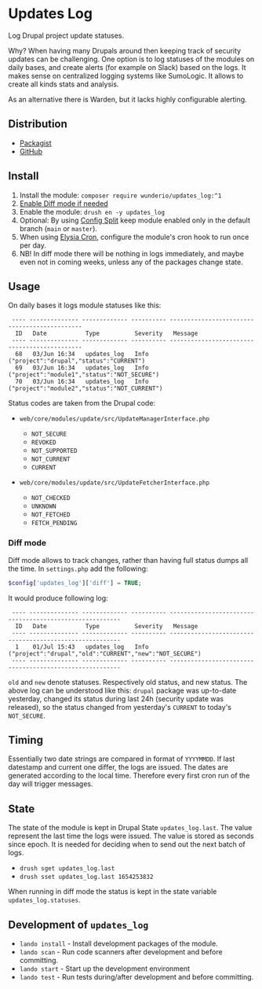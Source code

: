 # Updates Log

Log Drupal project update statuses.

Why? When having many Drupals around then keeping track of security updates can
be challenging. One option is to log statuses of the modules on daily bases,
and create alerts (for example on Slack) based on the logs. It makes sense on
centralized logging systems like SumoLogic. It allows to create all kinds stats
and analysis.

As an alternative there is Warden, but it lacks highly configurable alerting.

## Distribution

- [Packagist](https://packagist.org/packages/wunderio/updates_log)
- [GitHub](https://github.com/wunderio/drupal-updates-log)

## Install

1. Install the module: `composer require wunderio/updates_log:^1`
1. [Enable Diff mode if needed](#diff-mode)
1. Enable the module: `drush en -y updates_log`
1. Optional: By using [Config Split](https://www.drupal.org/project/config_split) keep module enabled only in the default branch (`main` or `master`).
1. When using [Elysia Cron](https://www.drupal.org/project/elysia_cron), configure the module's cron hook to run once per day.
1. NB! In diff mode there will be nothing in logs immediately, and maybe even not in coming weeks, unless any of the packages change state.

## Usage

On daily bases it logs module statuses like this:

```
 ---- -------------- ------------- ---------- ---------------------------------------------
  ID   Date           Type          Severity   Message
 ---- -------------- ------------- ---------- ---------------------------------------------
  68   03/Jun 16:34   updates_log   Info       ("project":"drupal","status":"CURRENT")
  69   03/Jun 16:34   updates_log   Info       ("project":"module1","status":"NOT_SECURE")
  70   03/Jun 16:34   updates_log   Info       ("project":"module2","status":"NOT_CURRENT")
```

Status codes are taken from the Drupal code:

- `web/core/modules/update/src/UpdateManagerInterface.php`
  - `NOT_SECURE`
  - `REVOKED`
  - `NOT_SUPPORTED`
  - `NOT_CURRENT`
  - `CURRENT`

- `web/core/modules/update/src/UpdateFetcherInterface.php`
  - `NOT_CHECKED`
  - `UNKNOWN`
  - `NOT_FETCHED`
  - `FETCH_PENDING`

### Diff mode

Diff mode allows to track changes, rather than having full status dumps all the time.
In `settings.php` add the following:

```php
$config['updates_log']['diff'] = TRUE;
```

It would produce following log:
```
 ---- -------------- ------------- ---------- --------------------------------------------------------
  ID   Date           Type          Severity   Message
 ---- -------------- ------------- ---------- --------------------------------------------------------
  1    01/Jul 15:43   updates_log   Info       ("project":"drupal","old":"CURRENT","new":"NOT_SECURE")
 ---- -------------- ------------- ---------- --------------------------------------------------------
```

`old` and `new` denote statuses.
Respectively old status, and new status.
The above log can be understood like this: `drupal` package was up-to-date yesterday, changed its status during last 24h (security update was released), so the status changed from yesterday's `CURRENT` to today's `NOT_SECURE`.

## Timing

Essentially two date strings are compared in format of `YYYYMMDD`.
If last datestamp and current one differ, the logs are issued.
The dates are generated according to the local time.
Therefore every first cron run of the day will trigger messages.

## State

The state of the module is kept in Drupal State `updates_log.last`.
The value represent the last time the logs were issued.
The value is stored as seconds since epoch.
It is needed for deciding when to send out the next batch of logs.

- `drush sget updates_log.last`
- `drush sset updates_log.last 1654253832`

When running in diff mode the status is kept in the state variable `updates_log.statuses`.

## Development of `updates_log`

- `lando install` - Install development packages of the module.
- `lando scan` - Run code scanners after development and before committing.
- `lando start` - Start up the development environment
- `lando test` - Run tests during/after development and before committing.

